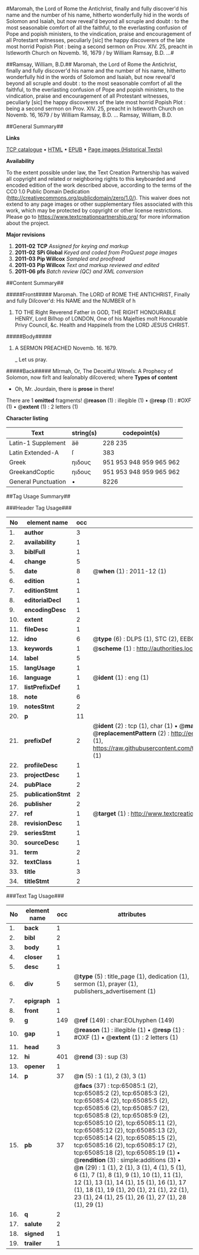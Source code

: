 #Maromah, the Lord of Rome the Antichrist, finally and fully discover'd his name and the number of his name, hitherto wonderfully hid in the words of Solomon and Isaiah, but now reveal'd beyond all scruple and doubt : to the most seasonable comfort of all the faithful, to the everlasting confusion of Pope and popish ministers, to the vindication, praise and encouragement of all Protestant witnesses, peculiarly [sic] the happy discoverers of the late most horrid Popish Plot : being a second sermon on Prov. XIV. 25, preacht in Istleworth Church on Novemb. 16, 1679 / by William Ramsay, B.D. ...#

##Ramsay, William, B.D.##
Maromah, the Lord of Rome the Antichrist, finally and fully discover'd his name and the number of his name, hitherto wonderfully hid in the words of Solomon and Isaiah, but now reveal'd beyond all scruple and doubt : to the most seasonable comfort of all the faithful, to the everlasting confusion of Pope and popish ministers, to the vindication, praise and encouragement of all Protestant witnesses, peculiarly [sic] the happy discoverers of the late most horrid Popish Plot : being a second sermon on Prov. XIV. 25, preacht in Istleworth Church on Novemb. 16, 1679 / by William Ramsay, B.D. ...
Ramsay, William, B.D.

##General Summary##

**Links**

[TCP catalogue](http://www.ota.ox.ac.uk/tcp/)  • 
[HTML](http://tei.it.ox.ac.uk/tcp/Texts-HTML/free/A57/A57810.html)  • 
[EPUB](http://tei.it.ox.ac.uk/tcp/Texts-EPUB/free/A57/A57810.epub) • 
[Page images (Historical Texts)](https://historicaltexts.jisc.ac.uk/eebo-12644334e)

**Availability**

To the extent possible under law, the Text Creation Partnership has waived all copyright and related or neighboring rights to this keyboarded and encoded edition of the work described above, according to the terms of the CC0 1.0 Public Domain Dedication (http://creativecommons.org/publicdomain/zero/1.0/). This waiver does not extend to any page images or other supplementary files associated with this work, which may be protected by copyright or other license restrictions. Please go to https://www.textcreationpartnership.org/ for more information about the project.

**Major revisions**

1. __2011-02__ __TCP__ *Assigned for keying and markup*
1. __2011-02__ __SPi Global__ *Keyed and coded from ProQuest page images*
1. __2011-03__ __Pip Willcox__ *Sampled and proofread*
1. __2011-03__ __Pip Willcox__ *Text and markup reviewed and edited*
1. __2011-06__ __pfs__ *Batch review (QC) and XML conversion*

##Content Summary##

#####Front#####
Maromah. The LORD of ROME THE ANTICHRIST, Finally and fully Diſcover'd: His NAME and
the NUMBER of h
1. TO THE Right Reverend Father in GOD, THE RIGHT HONOURABLE HENRY, Lord Biſhop of
LONDON, One of his Majeſties moſt Honourable Privy Council, &c. Health
and Happineſs from the LORD JESUS CHRIST.

#####Body#####

1. A SERMON PREACHED Novemb. 16. 1679.

    _ Let us pray.

#####Back#####
MIrmah, Or, The Deceitful Witneſs: A Prophecy of Solomon, now
firſt and ſeaſonably diſcovered; where
**Types of content**

  * Oh, Mr. Jourdain, there is **prose** in there!

There are 1 **omitted** fragments! 
 @__reason__ (1) : illegible (1)  •  @__resp__ (1) : #OXF (1)  •  @__extent__ (1) : 2 letters (1)

**Character listing**


|Text|string(s)|codepoint(s)|
|---|---|---|
|Latin-1 Supplement|äë|228 235|
|Latin Extended-A|ſ|383|
|Greek|ηιδους|951 953 948 959 965 962|
|GreekandCoptic|ηιδους|951 953 948 959 965 962|
|General Punctuation|•|8226|

##Tag Usage Summary##

###Header Tag Usage###

|No|element name|occ|attributes|
|---|---|---|---|
|1.|__author__|3||
|2.|__availability__|1||
|3.|__biblFull__|1||
|4.|__change__|5||
|5.|__date__|8| @__when__ (1) : 2011-12 (1)|
|6.|__edition__|1||
|7.|__editionStmt__|1||
|8.|__editorialDecl__|1||
|9.|__encodingDesc__|1||
|10.|__extent__|2||
|11.|__fileDesc__|1||
|12.|__idno__|6| @__type__ (6) : DLPS (1), STC (2), EEBO-CITATION (1), OCLC (1), VID (1)|
|13.|__keywords__|1| @__scheme__ (1) : http://authorities.loc.gov/ (1)|
|14.|__label__|5||
|15.|__langUsage__|1||
|16.|__language__|1| @__ident__ (1) : eng (1)|
|17.|__listPrefixDef__|1||
|18.|__note__|6||
|19.|__notesStmt__|2||
|20.|__p__|11||
|21.|__prefixDef__|2| @__ident__ (2) : tcp (1), char (1)  •  @__matchPattern__ (2) : ([0-9\-]+):([0-9IVX]+) (1), (.+) (1)  •  @__replacementPattern__ (2) : http://eebo.chadwyck.com/downloadtiff?vid=$1&page=$2 (1), https://raw.githubusercontent.com/textcreationpartnership/Texts/master/tcpchars.xml#$1 (1)|
|22.|__profileDesc__|1||
|23.|__projectDesc__|1||
|24.|__pubPlace__|2||
|25.|__publicationStmt__|2||
|26.|__publisher__|2||
|27.|__ref__|1| @__target__ (1) : http://www.textcreationpartnership.org/docs/. (1)|
|28.|__revisionDesc__|1||
|29.|__seriesStmt__|1||
|30.|__sourceDesc__|1||
|31.|__term__|2||
|32.|__textClass__|1||
|33.|__title__|3||
|34.|__titleStmt__|2||


###Text Tag Usage###

|No|element name|occ|attributes|
|---|---|---|---|
|1.|__back__|1||
|2.|__bibl__|2||
|3.|__body__|1||
|4.|__closer__|1||
|5.|__desc__|1||
|6.|__div__|5| @__type__ (5) : title_page (1), dedication (1), sermon (1), prayer (1), publishers_advertisement (1)|
|7.|__epigraph__|1||
|8.|__front__|1||
|9.|__g__|149| @__ref__ (149) : char:EOLhyphen (149)|
|10.|__gap__|1| @__reason__ (1) : illegible (1)  •  @__resp__ (1) : #OXF (1)  •  @__extent__ (1) : 2 letters (1)|
|11.|__head__|3||
|12.|__hi__|401| @__rend__ (3) : sup (3)|
|13.|__opener__|1||
|14.|__p__|37| @__n__ (5) : 1 (1), 2 (3), 3 (1)|
|15.|__pb__|37| @__facs__ (37) : tcp:65085:1 (2), tcp:65085:2 (2), tcp:65085:3 (2), tcp:65085:4 (2), tcp:65085:5 (2), tcp:65085:6 (2), tcp:65085:7 (2), tcp:65085:8 (2), tcp:65085:9 (2), tcp:65085:10 (2), tcp:65085:11 (2), tcp:65085:12 (2), tcp:65085:13 (2), tcp:65085:14 (2), tcp:65085:15 (2), tcp:65085:16 (2), tcp:65085:17 (2), tcp:65085:18 (2), tcp:65085:19 (1)  •  @__rendition__ (3) : simple:additions (3)  •  @__n__ (29) : 1 (1), 2 (1), 3 (1), 4 (1), 5 (1), 6 (1), 7 (1), 8 (1), 9 (1), 10 (1), 11 (1), 12 (1), 13 (1), 14 (1), 15 (1), 16 (1), 17 (1), 18 (1), 19 (1), 20 (1), 21 (1), 22 (1), 23 (1), 24 (1), 25 (1), 26 (1), 27 (1), 28 (1), 29 (1)|
|16.|__q__|2||
|17.|__salute__|2||
|18.|__signed__|1||
|19.|__trailer__|1||

